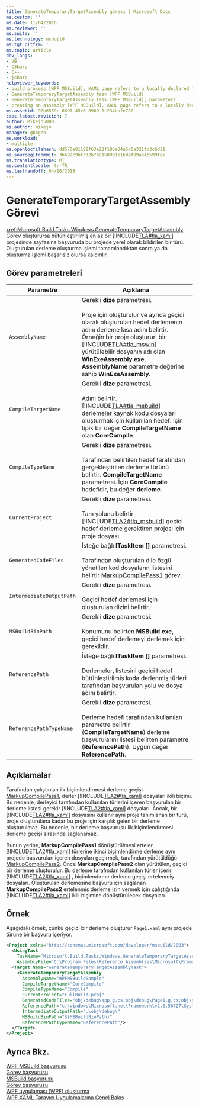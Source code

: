 ```yaml
---
title: GenerateTemporaryTargetAssembly görevi | Microsoft Docs
ms.custom: ''
ms.date: 11/04/2016
ms.reviewer: ''
ms.suite: ''
ms.technology: msbuild
ms.tgt_pltfrm: ''
ms.topic: article
dev_langs:
- VB
- CSharp
- C++
- jsharp
helpviewer_keywords:
- build process [WPF MSBuild], XAML page refers to a locally declared type
- GenerateTemporaryTargetAssembly task [WPF MSBuild]
- GenerateTemporaryTargetAssembly task [WPF MSBuild], parameters
- creating an assembly [WPF MSBuild], XAML page refers to a locally declared type
ms.assetid: 92b6539c-6897-45e0-8989-0c234bbfe782
caps.latest.revision: 7
author: Mikejo5000
ms.author: mikejo
manager: ghogen
ms.workload:
- multiple
ms.openlocfilehash: dd570e81198f63a22f196e04a5d0a321fc3c6d21
ms.sourcegitcommit: 3b692c9bf332b7b9150901e16daf99a64b599fee
ms.translationtype: MT
ms.contentlocale: tr-TR
ms.lasthandoff: 04/10/2018
---
```

# <a name="generatetemporarytargetassembly-task"></a>GenerateTemporaryTargetAssembly Görevi
<xref:Microsoft.Build.Tasks.Windows.GenerateTemporaryTargetAssembly> Görev oluşturursa bütünleştirilmiş en az bir [!INCLUDE[TLA#tla_xaml](../msbuild/includes/tlasharptla_xaml_md.md)] projesinde sayfasına başvuruda bu projede yerel olarak bildirilen bir türü. Oluşturulan derleme oluşturma işlemi tamamlandıktan sonra ya da oluşturma işlemi başarısız olursa kaldırılır.  
  
## <a name="task-parameters"></a>Görev parametreleri  
  
|Parametre|Açıklama|  
|---------------|-----------------|  
|`AssemblyName`|Gerekli **dize** parametresi.<br /><br /> Proje için oluşturulur ve ayrıca geçici olarak oluşturulan hedef derlemenin adını derleme kısa adını belirtir. Örneğin bir proje oluşturur, bir [!INCLUDE[TLA#tla_mswin](../code-quality/includes/tlasharptla_mswin_md.md)] yürütülebilir dosyanın adı olan **WinExeAssembly.exe**, **AssemblyName** parametre değerine sahip **WinExeAssembly**.|  
|`CompileTargetName`|Gerekli **dize** parametresi.<br /><br /> Adını belirtir. [!INCLUDE[TLA#tla_msbuild](../msbuild/includes/tlasharptla_msbuild_md.md)] derlemeler kaynak kodu dosyaları oluşturmak için kullanılan hedef. İçin tipik bir değer **CompileTargetName** olan **CoreCompile**.|  
|`CompileTypeName`|Gerekli **dize** parametresi.<br /><br /> Tarafından belirtilen hedef tarafından gerçekleştirilen derleme türünü belirtir. **CompileTargetName** parametresi. İçin **CoreCompile** hedefidir, bu değer **derleme**.|  
|`CurrentProject`|Gerekli **dize** parametresi.<br /><br /> Tam yolunu belirtir [!INCLUDE[TLA2#tla_msbuild](../msbuild/includes/tla2sharptla_msbuild_md.md)] geçici hedef derleme gerektiren projesi için proje dosyası.|  
|`GeneratedCodeFiles`|İsteğe bağlı **ITaskItem []** parametresi.<br /><br /> Tarafından oluşturulan dile özgü yönetilen kod dosyaların listesini belirtir [MarkupCompilePass1](../msbuild/markupcompilepass1-task.md) görev.|  
|`IntermediateOutputPath`|Gerekli **dize** parametresi.<br /><br /> Geçici hedef derlemesi için oluşturulan dizini belirtir.|  
|`MSBuildBinPath`|Gerekli **dize** parametresi.<br /><br /> Konumunu belirten **MSBuild.exe**, geçici hedef derlemeyi derlemek için gereklidir.|  
|`ReferencePath`|İsteğe bağlı **ITaskItem []** parametresi.<br /><br /> Derlemeler, listesini geçici hedef bütünleştirilmiş koda derlenmiş türleri tarafından başvurulan yolu ve dosya adını belirtir.|  
|`ReferencePathTypeName`|Gerekli **dize** parametresi.<br /><br /> Derleme hedefi tarafından kullanılan parametre belirtir (**CompileTargetName**) derleme başvurularını listesi belirten parametre (**ReferencePath**). Uygun değer **ReferencePath**.|  
  
## <a name="remarks"></a>Açıklamalar  
 Tarafından çalıştırılan ilk biçimlendirmesi derleme geçişi [MarkupCompilePass1](../msbuild/markupcompilepass1-task.md), derler [!INCLUDE[TLA2#tla_xaml](../msbuild/includes/tla2sharptla_xaml_md.md)] dosyaları ikili biçimi. Bu nedenle, derleyici tarafından kullanılan türlerini içeren başvurulan bir derleme listesi gerekir [!INCLUDE[TLA2#tla_xaml](../msbuild/includes/tla2sharptla_xaml_md.md)] dosyaları. Ancak, bir [!INCLUDE[TLA2#tla_xaml](../msbuild/includes/tla2sharptla_xaml_md.md)] dosyasını kullanır aynı proje tanımlanan bir türü, proje oluşturulana kadar bu proje için karşılık gelen bir derleme oluşturulmaz. Bu nedenle, bir derleme başvurusu ilk biçimlendirmesi derleme geçişi sırasında sağlanamaz.  
  
 Bunun yerine, **MarkupCompilePass1** dönüştürülmesi erteler [!INCLUDE[TLA2#tla_xaml](../msbuild/includes/tla2sharptla_xaml_md.md)] türlerine ikinci biçimlendirme derleme aynı projede başvuruları içeren dosyaları geçirmek, tarafından yürütüldüğü [MarkupCompilePass2](../msbuild/markupcompilepass2-task.md). Önce **MarkupCompilePass2** olan yürütülen, geçici bir derleme oluşturulur. Bu derleme tarafından kullanılan türler içerir [!INCLUDE[TLA2#tla_xaml](../msbuild/includes/tla2sharptla_xaml_md.md)] , biçimlendirme derleme geçişi ertelenmiş dosyaları. Oluşturulan derlemesine başvuru için sağlanan **MarkupCompilePass2** ertelenmiş derleme izin vermek için çalıştığında [!INCLUDE[TLA2#tla_xaml](../msbuild/includes/tla2sharptla_xaml_md.md)] ikili biçimine dönüştürülecek dosyaları.  
  
## <a name="example"></a>Örnek  
 Aşağıdaki örnek, çünkü geçici bir derleme oluşturur `Page1.xaml` aynı projede türüne bir başvuru içeriyor.  
  
```xml  
<Project xmlns="http://schemas.microsoft.com/developer/msbuild/2003">  
  <UsingTask  
    TaskName="Microsoft.Build.Tasks.Windows.GenerateTemporaryTargetAssembly"   
    AssemblyFile="C:\Program Files\Reference Assemblies\Microsoft\Framework\v3.0\PresentationBuildTasks.dll" />  
  <Target Name="GenerateTemporaryTargetAssemblyTask">  
    <GenerateTemporaryTargetAssembly  
      AssemblyName="WPFMSBuildSample"  
      CompileTargetName="CoreCompile"  
      CompileTypeName="Compile"  
      CurrentProject="FullBuild.proj"  
      GeneratedCodeFiles="obj\debug\app.g.cs;obj\debug\Page1.g.cs;obj\debug\Page2.g.cs"  
      ReferencePath="c:\windows\Microsoft.net\Framework\v2.0.50727\System.dll;C:\Program Files\Reference Assemblies\Microsoft\WinFx\v3.0\PresentationCore.dll;C:\Program Files\Reference Assemblies\Microsoft\WinFx\v3.0\PresentationFramework.dll;C:\Program Files\Reference Assemblies\Microsoft\WinFx\v3.0\WindowsBase.dll"  
      IntermediateOutputPath=".\obj\debug\"  
      MSBuildBinPath="$(MSBuildBinPath)"  
      ReferencePathTypeName="ReferencePath"/>  
  </Target>  
</Project>  
```  
  
## <a name="see-also"></a>Ayrıca Bkz.  
 [WPF MSBuild başvurusu](../msbuild/wpf-msbuild-reference.md)   
 [Görev başvurusu](../msbuild/wpf-msbuild-task-reference.md)   
 [MSBuild başvurusu](../msbuild/msbuild-reference.md)   
 [Görev başvurusu](../msbuild/msbuild-task-reference.md)   
 [WPF uygulaması (WPF) oluşturma](/dotnet/framework/wpf/app-development/building-a-wpf-application-wpf)   
 [WPF XAML Tarayıcı Uygulamalarına Genel Bakış](/dotnet/framework/wpf/app-development/wpf-xaml-browser-applications-overview)